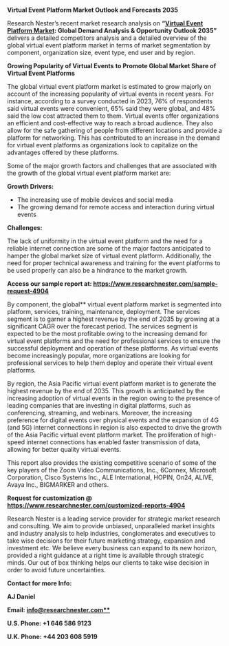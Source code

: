 ﻿**Virtual Event Platform Market Outlook and Forecasts 2035**

Research Nester’s recent market research analysis on **“[Virtual Event Platform Market](https://www.researchnester.com/reports/virtual-event-platform-market/4904): Global Demand Analysis & Opportunity Outlook 2035”** delivers a detailed competitors analysis and a detailed overview of the global virtual event platform market in terms of market segmentation by component, organization size, event type, end user and by region. 

**Growing Popularity of Virtual Events** **to Promote Global Market Share of Virtual Event Platforms**

The global virtual event platform market is estimated to grow majorly on account of the increasing popularity of virtual events in recent years. For instance, according to a survey conducted in 2023, 76% of respondents said virtual events were convenient, 65% said they were global, and 48% said the low cost attracted them to them. Virtual events offer organizations an efficient and cost-effective way to reach a broad audience. They also allow for the safe gathering of people from different locations and provide a platform for networking. This has contributed to an increase in the demand for virtual event platforms as organizations look to capitalize on the advantages offered by these platforms.

Some of the major growth factors and challenges that are associated with the growth of the global virtual event platform market are: 

**Growth Drivers:**

- The increasing use of mobile devices and social media
- The growing demand for remote access and interaction during virtual events

**Challenges:**

The lack of uniformity in the virtual event platform and the need for a reliable internet connection are some of the major factors anticipated to hamper the global market size of virtual event platform. Additionally, the need for proper technical awareness and training for the event platforms to be used properly can also be a hindrance to the market growth.

**Access our sample report at: <https://www.researchnester.com/sample-request-4904>** 

By component, the global** virtual event platform market is segmented into platform, services, training, maintenance, deployment. The services segment is to garner a highest revenue by the end of 2035 by growing at a significant CAGR over the forecast period. The services segment is expected to be the most profitable owing to the increasing demand for virtual event platforms and the need for professional services to ensure the successful deployment and operation of these platforms. As virtual events become increasingly popular, more organizations are looking for professional services to help them deploy and operate their virtual event platforms.

By region, the Asia Pacific virtual event platform market is to generate the highest revenue by the end of 2035. This growth is anticipated by the increasing adoption of virtual events in the region owing to the presence of leading companies that are investing in digital platforms, such as conferencing, streaming, and webinars. Moreover, the increasing preference for digital events over physical events and the expansion of 4G (and 5G) internet connections in region is also expected to drive the growth of the Asia Pacific virtual event platform market. The proliferation of high-speed internet connections has enabled faster transmission of data, allowing for better quality virtual events. 

This report also provides the existing competitive scenario of some of the key players of the Zoom Video Communications, Inc., 6Connex, Microsoft Corporation, Cisco Systems Inc., ALE International, HOPIN, On24, ALIVE, Avaya Inc., BIGMARKER and others.

**Request for customization @ <https://www.researchnester.com/customized-reports-4904>** 

Research Nester is a leading service provider for strategic market research and consulting. We aim to provide unbiased, unparalleled market insights and industry analysis to help industries, conglomerates and executives to take wise decisions for their future marketing strategy, expansion and investment etc. We believe every business can expand to its new horizon, provided a right guidance at a right time is available through strategic minds. Our out of box thinking helps our clients to take wise decision in order to avoid future uncertainties.

**Contact for more Info:** 

**AJ Daniel**

**Email: [info@researchnester.com**](mailto:info@researchnester.com)**

**U.S. Phone: +1 646 586 9123** 

**U.K. Phone: +44 203 608 5919**

